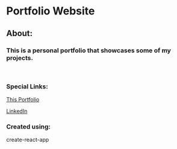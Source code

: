 # Portfolio Website

## About:

### This is a personal portfolio that showcases some of my projects.
<br>

### Special Links:
[This Portfolio](https://josh-W42.github.io)

[LinkedIn](https://www.linkedin.com/in/jdwilson42/)

### Created using:
create-react-app